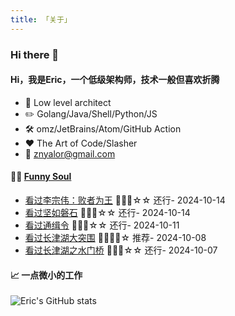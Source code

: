 ```yaml
---
title: 「关于」
---
```


### Hi there 👋

#### Hi，我是Eric，一个低级架构师，技术一般但喜欢折腾

- :briefcase: Low level architect<br/>
- :pencil2: Golang/Java/Shell/Python/JS<br/>
- :hammer_and_wrench: omz/JetBrains/Atom/GitHub Action<br/>
- :hearts: The Art of Code/Slasher<br/>
- :email: znyalor@gmail.com<br/>

#### 🤾‍♂️ <a href="https://movie.douban.com/people/znyalor/collect" target="_blank">Funny Soul</a>

<!-- START_SECTION:douban -->
* <a href='http://movie.douban.com/subject/27195119/' target='_blank'>看过李宗伟：败者为王</a> 🌟🌟🌟☆☆ 还行- 2024-10-14
* <a href='http://movie.douban.com/subject/33447633/' target='_blank'>看过坚如磐石</a> 🌟🌟🌟☆☆ 还行- 2024-10-14
* <a href='http://movie.douban.com/subject/1945336/' target='_blank'>看过通缉令</a> 🌟🌟🌟☆☆ 还行- 2024-10-11
* <a href='http://movie.douban.com/subject/11521799/' target='_blank'>看过长津湖大突围</a> 🌟🌟🌟🌟☆ 推荐- 2024-10-08
* <a href='http://movie.douban.com/subject/35613853/' target='_blank'>看过长津湖之水门桥</a> 🌟🌟🌟☆☆ 还行- 2024-10-07
<!-- END_SECTION:douban -->


#### 📈 一点微小的工作

![Eric's GitHub stats](https://github-readme-stats.vercel.app/api?username=zylele&show_icons=true&count_private=true&theme=vue)